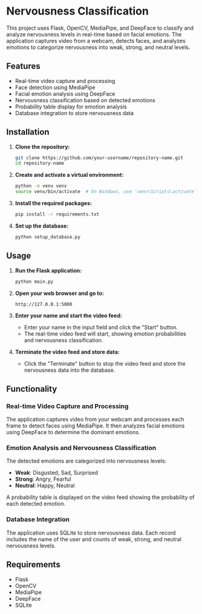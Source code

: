 
# Nervousness Classification

This project uses Flask, OpenCV, MediaPipe, and DeepFace to classify and analyze nervousness levels in real-time based on facial emotions. The application captures video from a webcam, detects faces, and analyzes emotions to categorize nervousness into weak, strong, and neutral levels.

## Features

- Real-time video capture and processing
- Face detection using MediaPipe
- Facial emotion analysis using DeepFace
- Nervousness classification based on detected emotions
- Probability table display for emotion analysis
- Database integration to store nervousness data

## Installation

1. **Clone the repository:**
   ```sh
   git clone https://github.com/your-username/repository-name.git
   cd repository-name
   ```

2. **Create and activate a virtual environment:**
   ```sh
   python -m venv venv
   source venv/bin/activate  # On Windows, use `venv\Scripts\activate`
   ```

3. **Install the required packages:**
   ```sh
   pip install -r requirements.txt
   ```

4. **Set up the database:**
   ```sh
   python setup_database.py
   ```

## Usage

1. **Run the Flask application:**
   ```sh
   python main.py
   ```

2. **Open your web browser and go to:**
   ```
   http://127.0.0.1:5000
   ```

3. **Enter your name and start the video feed:**
   - Enter your name in the input field and click the "Start" button.
   - The real-time video feed will start, showing emotion probabilities and nervousness classification.

4. **Terminate the video feed and store data:**
   - Click the "Terminate" button to stop the video feed and store the nervousness data into the database.

## Functionality

### Real-time Video Capture and Processing

The application captures video from your webcam and processes each frame to detect faces using MediaPipe. It then analyzes facial emotions using DeepFace to determine the dominant emotions.

### Emotion Analysis and Nervousness Classification

The detected emotions are categorized into nervousness levels:
- **Weak**: Disgusted, Sad, Surprised
- **Strong**: Angry, Fearful
- **Neutral**: Happy, Neutral

A probability table is displayed on the video feed showing the probability of each detected emotion.

### Database Integration
The application uses SQLite to store nervousness data. Each record includes the name of the user and counts of weak, strong, and neutral nervousness levels.

## Requirements
- Flask
- OpenCV
- MediaPipe
- DeepFace
- SQLite
